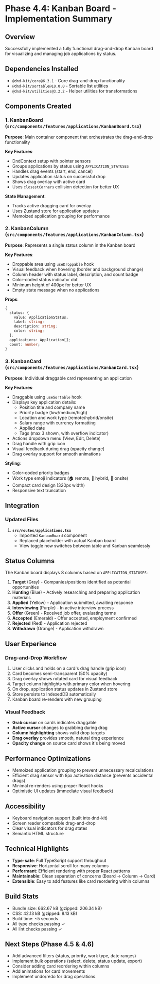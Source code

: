 # Phase 4.4: Kanban Board - Implementation Summary

## Overview
Successfully implemented a fully functional drag-and-drop Kanban board for visualizing and managing job applications by status.

## Dependencies Installed
- `@dnd-kit/core@6.3.1` - Core drag-and-drop functionality
- `@dnd-kit/sortable@10.0.0` - Sortable list utilities
- `@dnd-kit/utilities@3.2.2` - Helper utilities for transformations

## Components Created

### 1. KanbanBoard (`src/components/features/applications/KanbanBoard.tsx`)
**Purpose**: Main container component that orchestrates the drag-and-drop functionality

**Key Features**:
- DndContext setup with pointer sensors
- Groups applications by status using `APPLICATION_STATUSES`
- Handles drag events (start, end, cancel)
- Updates application status on successful drop
- Shows drag overlay with active card
- Uses `closestCorners` collision detection for better UX

**State Management**:
- Tracks active dragging card for overlay
- Uses Zustand store for application updates
- Memoized application grouping for performance

### 2. KanbanColumn (`src/components/features/applications/KanbanColumn.tsx`)
**Purpose**: Represents a single status column in the Kanban board

**Key Features**:
- Droppable area using `useDroppable` hook
- Visual feedback when hovering (border and background change)
- Column header with status label, description, and count badge
- Color-coded status indicator dot
- Minimum height of 400px for better UX
- Empty state message when no applications

**Props**:
```typescript
{
  status: {
    value: ApplicationStatus;
    label: string;
    description: string;
    color: string;
  };
  applications: Application[];
  count: number;
}
```

### 3. KanbanCard (`src/components/features/applications/KanbanCard.tsx`)
**Purpose**: Individual draggable card representing an application

**Key Features**:
- Draggable using `useSortable` hook
- Displays key application details:
  - Position title and company name
  - Priority badge (low/medium/high)
  - Location and work type (remote/hybrid/onsite)
  - Salary range with currency formatting
  - Applied date
  - Tags (max 3 shown, with overflow indicator)
- Actions dropdown menu (View, Edit, Delete)
- Drag handle with grip icon
- Visual feedback during drag (opacity change)
- Drag overlay support for smooth animations

**Styling**:
- Color-coded priority badges
- Work type emoji indicators (🏠 remote, 🔄 hybrid, 🏢 onsite)
- Compact card design (320px width)
- Responsive text truncation

## Integration

### Updated Files
1. **`src/routes/applications.tsx`**
   - Imported `KanbanBoard` component
   - Replaced placeholder with actual Kanban board
   - View toggle now switches between table and Kanban seamlessly

## Status Columns
The Kanban board displays 8 columns based on `APPLICATION_STATUSES`:

1. **Target** (Gray) - Companies/positions identified as potential opportunities
2. **Hunting** (Blue) - Actively researching and preparing application materials
3. **Applied** (Yellow) - Application submitted, awaiting response
4. **Interviewing** (Purple) - In active interview process
5. **Offer** (Green) - Received job offer, evaluating terms
6. **Accepted** (Emerald) - Offer accepted, employment confirmed
7. **Rejected** (Red) - Application rejected
8. **Withdrawn** (Orange) - Application withdrawn

## User Experience

### Drag-and-Drop Workflow
1. User clicks and holds on a card's drag handle (grip icon)
2. Card becomes semi-transparent (50% opacity)
3. Drag overlay shows rotated card for visual feedback
4. Target column highlights with primary color when hovering
5. On drop, application status updates in Zustand store
6. Store persists to IndexedDB automatically
7. Kanban board re-renders with new grouping

### Visual Feedback
- **Grab cursor** on cards indicates draggable
- **Active cursor** changes to grabbing during drag
- **Column highlighting** shows valid drop targets
- **Drag overlay** provides smooth, natural drag experience
- **Opacity change** on source card shows it's being moved

## Performance Optimizations
- Memoized application grouping to prevent unnecessary recalculations
- Efficient drag sensor with 8px activation distance (prevents accidental drags)
- Minimal re-renders using proper React hooks
- Optimistic UI updates (immediate visual feedback)

## Accessibility
- Keyboard navigation support (built into dnd-kit)
- Screen reader compatible drag-and-drop
- Clear visual indicators for drag states
- Semantic HTML structure

## Technical Highlights
- **Type-safe**: Full TypeScript support throughout
- **Responsive**: Horizontal scroll for many columns
- **Performant**: Efficient rendering with proper React patterns
- **Maintainable**: Clean separation of concerns (Board → Column → Card)
- **Extensible**: Easy to add features like card reordering within columns

## Build Stats
- Bundle size: 662.67 kB (gzipped: 206.34 kB)
- CSS: 42.13 kB (gzipped: 8.13 kB)
- Build time: ~5 seconds
- All type checks passing ✓
- All lint checks passing ✓

## Next Steps (Phase 4.5 & 4.6)
- Add advanced filters (status, priority, work type, date ranges)
- Implement bulk operations (select, delete, status update, export)
- Consider adding card reordering within columns
- Add animations for card movements
- Implement undo/redo for drag operations
